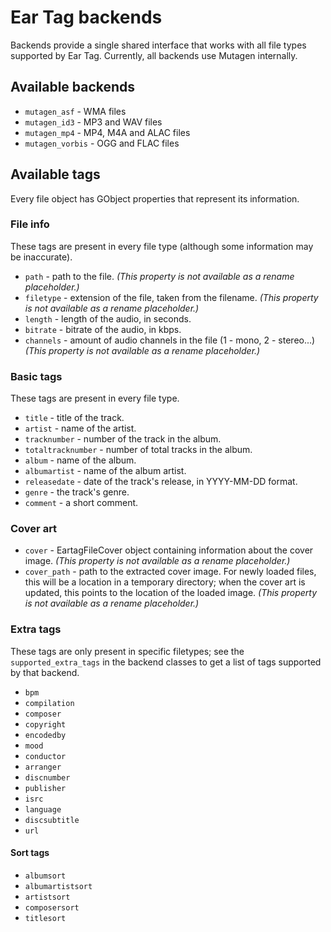 # Ear Tag backends

Backends provide a single shared interface that works with all file types supported by Ear Tag. Currently, all backends use Mutagen internally.

## Available backends

* `mutagen_asf` - WMA files
* `mutagen_id3` - MP3 and WAV files
* `mutagen_mp4` - MP4, M4A and ALAC files
* `mutagen_vorbis` - OGG and FLAC files

## Available tags

Every file object has GObject properties that represent its information.

### File info

These tags are present in every file type (although some information may be inaccurate).

* `path` - path to the file. *(This property is not available as a rename placeholder.)*
* `filetype` - extension of the file, taken from the filename. *(This property is not available as a rename placeholder.)*
* `length` - length of the audio, in seconds.
* `bitrate` - bitrate of the audio, in kbps.
* `channels` - amount of audio channels in the file (1 - mono, 2 - stereo...) *(This property is not available as a rename placeholder.)*

### Basic tags

These tags are present in every file type.

* `title` - title of the track.
* `artist` - name of the artist.
* `tracknumber` - number of the track in the album.
* `totaltracknumber` - number of total tracks in the album.
* `album` - name of the album.
* `albumartist` - name of the album artist.
* `releasedate` - date of the track's release, in YYYY-MM-DD format.
* `genre` - the track's genre.
* `comment` - a short comment.

### Cover art

* `cover` - EartagFileCover object containing information about the cover image. *(This property is not available as a rename placeholder.)*
* `cover_path` - path to the extracted cover image. For newly loaded files, this will be a location in a temporary directory; when the cover art is updated, this points to the location of the loaded image. *(This property is not available as a rename placeholder.)*

### Extra tags

These tags are only present in specific filetypes; see the `supported_extra_tags` in the backend classes to get a list of tags supported by that backend.

* `bpm`
* `compilation`
* `composer`
* `copyright`
* `encodedby`
* `mood`
* `conductor`
* `arranger`
* `discnumber`
* `publisher`
* `isrc`
* `language`
* `discsubtitle`
* `url`

#### Sort tags

* `albumsort`
* `albumartistsort`
* `artistsort`
* `composersort`
* `titlesort`
